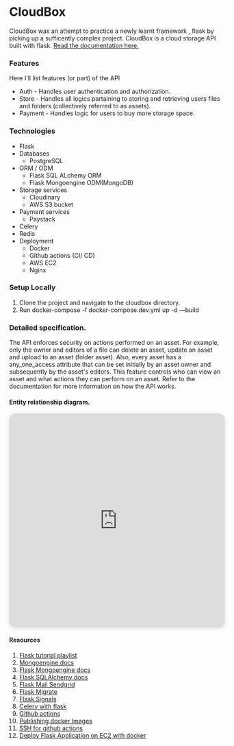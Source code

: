 # CloudBox

CloudBox was an attempt to practice a newly learnt framework , flask by picking up a sufficently complex project. CloudBox is a cloud storage API built with flask. 
[Read the documentation here.](https://documenter.getpostman.com/view/20100124/2s83mgGMr3)

### Features 
Here I'll list features (or part) of the API
 - Auth - Handles user authentication and authorization.
 - Store - Handles all logics partaining to storing and retrieving users files and folders (collectively referred to as assets).
 - Payment - Handles logic for users to buy more storage space.

### Technologies 
 - Flask
 - Databases
	 - PostgreSQL
 - ORM / ODM
	 - Flask SQL ALchemy ORM
	 - Flask Mongoengine ODM(MongoDB)
 - Storage services
	 - Cloudinary
	 - AWS S3 bucket
 - Payment services
	 - Paystack
 - Celery
 - Redis
 - Deployment
	 - Docker
	 - Github actions (CI/ CD)
	 - AWS EC2 
	 - Nginx

### Setup Locally

 1. Clone the project and navigate to the cloudbox directory.
 2. Run docker-compose -f docker-compose.dev.yml up -d —build

### Detailed specification.
The API enforces security on actions performed on an asset. 
For example, only the owner and editors of a file can delete an asset, update an asset and upload to an asset (folder asset).
Also, every asset has a any_one_access attribute that can be set initially by an asset owner and subsequently by the asset's editors. This feature controls who can view an asset and what actions they can perform on an asset. 
Refer to the documentation for more information on how the API works.

#### Entity relationship diagram.
<iframe width="100%" height="500px" style="box-shadow: 0 2px 8px 0 rgba(63,69,81,0.16); border-radius:15px;" allowtransparency="true" allowfullscreen="true" scrolling="no" title="Embedded DrawSQL IFrame" frameborder="0" src="https://drawsql.app/teams/fuads-team/diagrams/cloudbox/embed"></iframe>

#### Resources

 1. [Flask tutorial playlist](https://www.youtube.com/watch?v=MwZwr5Tvyxo&list=PL-osiE80TeTs4UjLw5MM6OjgkjFeUxCYH)
 2. [Mongoengine docs](https://docs.mongoengine.org/)
 3. [Flask Mongoengine docs](https://docs.mongoengine.org/projects/flask-mongoengine/en/latest/)
 4. [Flask SQLAlchemy docs](https://flask-sqlalchemy.palletsprojects.com/en/latest/)
 5. [Flask Mail Sendgrid](https://pypi.org/project/Flask-Mail-SendGrid/)
 6. [Flask Migrate](https://www.youtube.com/watch?v=ca-Vj6kwK7M&t=709s)
 7. [Flask Signals](https://flask.palletsprojects.com/en/2.2.x/signals/)
 8. [Celery with flask](https://flask.palletsprojects.com/en/1.1.x/patterns/celery/)
 9. [Github actions](https://www.youtube.com/watch?v=R8_veQiYBjI)
 10. [Publishing docker Images](https://docs.github.com/en/actions/publishing-packages/publishing-docker-images)
 11. [SSH for github actions](https://github.com/appleboy/ssh-action) 
 12. [Deploy Flask Application on EC2 with docker](https://www.youtube.com/watch?v=2tQ_Yn6O3f4&list=PL5KTLzN85O4K3zhnNPNCgE_Lt-pUsY7YO)
 